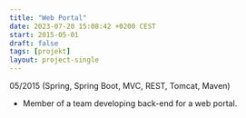 ```yaml
---
title: "Web Portal"
date: 2023-07-20 15:08:42 +0200 CEST
start: 2015-05-01
draft: false
tags: [projekt]
layout: project-single
---
```


05/2015 (Spring, Spring Boot, MVC, REST, Tomcat, Maven)
- Member of a team developing back-end for a web portal.

